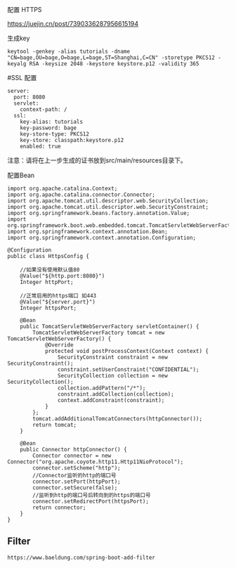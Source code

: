 配置 HTTPS

https://juejin.cn/post/7390336287956615194


生成key

```common-lisp
keytool -genkey -alias tutorials -dname "CN=bage,OU=bage,O=bage,L=bage,ST=Shanghai,C=CN" -storetype PKCS12 -keyalg RSA -keysize 2048 -keystore keystore.p12 -validity 365
```

#SSL 配置

```properties
server:
  port: 8080
  servlet:
    context-path: /
  ssl:
    key-alias: tutorials
    key-password: bage
    key-store-type: PKCS12
    key-store: classpath:keystore.p12
    enabled: true
```



注意：请将在上一步生成的证书放到src/main/resources目录下。



配置Bean 

     
    import org.apache.catalina.Context;
    import org.apache.catalina.connector.Connector;
    import org.apache.tomcat.util.descriptor.web.SecurityCollection;
    import org.apache.tomcat.util.descriptor.web.SecurityConstraint;
    import org.springframework.beans.factory.annotation.Value;
    import org.springframework.boot.web.embedded.tomcat.TomcatServletWebServerFactory;
    import org.springframework.context.annotation.Bean;
    import org.springframework.context.annotation.Configuration;
    
    @Configuration
    public class HttpsConfig {
    
        //如果没有使用默认值80
        @Value("${http.port:8080}")
        Integer httpPort;
    
        //正常启用的https端口 如443
        @Value("${server.port}")
        Integer httpsPort;
    
        @Bean
        public TomcatServletWebServerFactory servletContainer() {
            TomcatServletWebServerFactory tomcat = new TomcatServletWebServerFactory() {
                @Override
                protected void postProcessContext(Context context) {
                    SecurityConstraint constraint = new SecurityConstraint();
                    constraint.setUserConstraint("CONFIDENTIAL");
                    SecurityCollection collection = new SecurityCollection();
                    collection.addPattern("/*");
                    constraint.addCollection(collection);
                    context.addConstraint(constraint);
                }
            };
            tomcat.addAdditionalTomcatConnectors(httpConnector());
            return tomcat;
        }
    
        @Bean
        public Connector httpConnector() {
            Connector connector = new Connector("org.apache.coyote.http11.Http11NioProtocol");
            connector.setScheme("http");
            //Connector监听的http的端口号
            connector.setPort(httpPort);
            connector.setSecure(false);
            //监听到http的端口号后转向到的https的端口号
            connector.setRedirectPort(httpsPort);
            return connector;
        }
    }
    
  
## Filter 
    
    https://www.baeldung.com/spring-boot-add-filter

